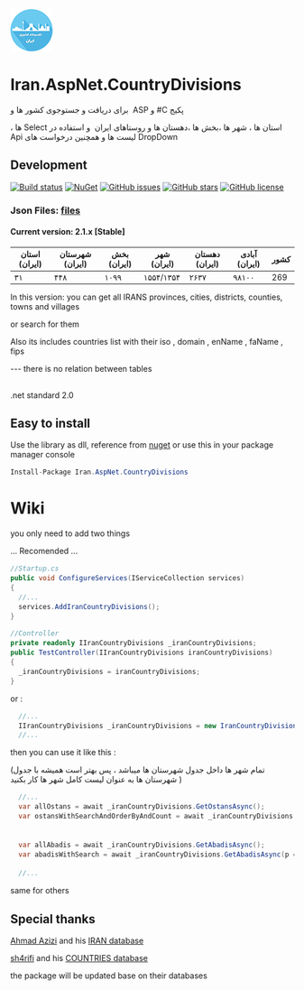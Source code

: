 
![Divisions of Iran](/screen.png)

# Iran.AspNet.CountryDivisions
&#x202b;
پکیج C# و ASP
&#x202b;
برای دریافت و جستوجوی 
کشور ها و

استان ها ، شهر ها ،بخش ها ،دهستان ها و روستاهای ایران
&#x202b;
و استفاده در Select ها  ، DropDown لیست ها و همچنین درخواست های Api  

## Development 



[![Build status](https://img.shields.io/appveyor/ci/keyone2693/imageresizer-aspnetcore.svg)](https://ci.appveyor.com/project/keyone2693/iran-aspnet-countrydivisions)
[![NuGet](https://img.shields.io/nuget/v/Iran.AspNet.CountryDivisions.svg)](https://www.nuget.org/packages/Iran.AspNet.CountryDivisions/)
[![GitHub issues](https://img.shields.io/github/issues/keyone2693/Iran.AspNet.CountryDivisions.svg?maxAge=25920?style=plastic)](https://github.com/keyone2693/Iran.AspNet.CountryDivisions/issues)
[![GitHub stars](https://img.shields.io/github/stars/keyone2693/Iran.AspNet.CountryDivisions.svg?maxAge=25920?style=plastic)](https://github.com/keyone2693/Iran.AspNet.CountryDivisions/stargazers)
[![GitHub license](https://img.shields.io/github/license/keyone2693/Iran.AspNet.CountryDivisions.svg?maxAge=25920?style=plastic)](https://github.com/keyone2693/Iran.AspNet.CountryDivisions/blob/master/LICENSE)


### Json Files: [files](https://github.com/keyone2693/Iran.AspNet.CountryDivisions/tree/master/Iran.AspNet.CountryDivisions/Data)


#### Current version: 2.1.x [Stable]

| استان (ایران) | شهرستان (ایران) | بخش (ایران) | شهر (ایران) | دهستان (ایران) | آبادی (ایران) | کشور |
| --- | --- | --- | --- | --- | --- | --- |
| ۳۱ | ۴۴۸ | ۱۰۹۹ | ۱۵۵۴/۱۳۵۴ | ۲۶۳۷ | ۹۸۱۰۰ | 269 |


In this version:
you can get all IRANS provinces, cities, districts, counties, towns and villages


or search for them


Also its includes countries list with their iso , domain , enName , faName , fips


--- there is no relation between tables



##
.net standard 2.0

## Easy to install
Use the library as dll, reference from [nuget](https://www.nuget.org/packages/Iran.AspNet.CountryDivisions/)
or use this in your package manager console
```c#
Install-Package Iran.AspNet.CountryDivisions
```


# Wiki

you only need to add two things

... Recomended ...
```c#
//Startup.cs
public void ConfigureServices(IServiceCollection services)
{
  //...
  services.AddIranCountryDivisions();
}
```
```c#
//Controller
private readonly IIranCountryDivisions _iranCountryDivisions;
public TestController(IIranCountryDivisions iranCountryDivisions)
{
  _iranCountryDivisions = iranCountryDivisions;
}
```


or :
```c#
  //...
  IIranCountryDivisions _iranCountryDivisions = new IranCountryDivisions(new Iran.AspNet.CountryDivisions.Data.DatabaseContext.LocationsDbContext());
  //...
```

then you can use it like this :

(تمام شهر ها داخل جدول شهرستان ها میباشد ، پس بهتر است همیشه با جدول شهرستان ها به عنوان لیست کامل شهر ها کار بکنید )

```c#
  //...
  var allOstans = await _iranCountryDivisions.GetOstansAsync();
  var ostansWithSearchAndOrderByAndCount = await _iranCountryDivisions.GetOstansAsync(p => p.Name.Contains(nameSearch), o=>o.OrderBy(p=>p.Name) , 10);
  
  
  var allAbadis = await _iranCountryDivisions.GetAbadisAsync();
  var abadisWithSearch = await _iranCountryDivisions.GetAbadisAsync(p => p.ShahrestanId == shahrId &&  p.Name.Contains(nameSearch));
  
  //...
```
same for others


## Special thanks

[Ahmad Azizi](https://github.com/ahmadazizi) and his [IRAN database](https://github.com/ahmadazizi/iran-cities/)

[sh4rifi](https://github.com/sh4rifi) and his [COUNTRIES database](https://github.com/sh4rifi/countries-db)

the package will be updated base on their databases


